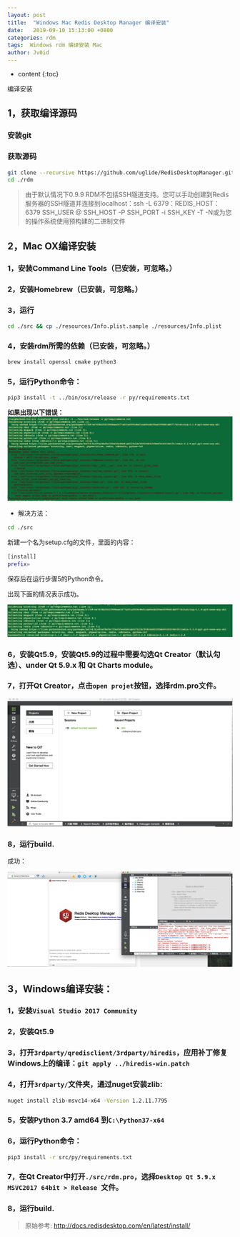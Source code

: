 ```yaml
---
layout: post
title:  "Windows Mac Redis Desktop Manager 编译安装"
date:   2019-09-10 15:13:00 +0800
categories: rdm
tags:  Windows rdm 编译安装 Mac
author: Jv0id
---
```

* content
{:toc}


编译安装

## 1，获取编译源码

### 安装git
### 获取源码
```bash
git clone --recursive https://github.com/uglide/RedisDesktopManager.git -b 2019 rdm 
cd ./rdm
```
> 由于默认情况下0.9.9 RDM不包括SSH隧道支持。您可以手动创建到Redis服务器的SSH隧道并连接到localhost：ssh -L 6379：REDIS_HOST：6379 SSH_USER @ SSH_HOST -P SSH_PORT -i SSH_KEY -T -N或为您的操作系统使用预构建的二进制文件

## 2，Mac OX编译安装

### 1，安装Command Line Tools（已安装，可忽略。）
### 2，安装Homebrew（已安装，可忽略。）
### 3，运行
```bash
cd ./src && cp ./resources/Info.plist.sample ./resources/Info.plist
```
### 4，安装rdm所需的依赖（已安装，可忽略。）
```bash
brew install openssl cmake python3
```
### 5，运行Python命令：
```bash
pip3 install -t ../bin/osx/release -r py/requirements.txt
```
 **如果出现以下错误：**
![](https://raw.githubusercontent.com/jv0id/jv0id.github.io/master/images/rdm/2.png)
- 解决方法：
```bash
cd ./src
```
新建一个名为setup.cfg的文件，里面的内容：
```bash
[install]
prefix=
```
保存后在运行步骤5的Python命令。

出现下面的情况表示成功。

![](https://raw.githubusercontent.com/jv0id/jv0id.github.io/master/images/rdm/3.png)


### 6，安装Qt5.9，安装Qt5.9的过程中需要勾选**Qt Creator**（默认勾选）、**under Qt 5.9.x** 和 **Qt Charts module**。

### 7，打开Qt Creator，点击`open projet`按钮，选择rdm.pro文件。

![](https://raw.githubusercontent.com/jv0id/jv0id.github.io/master/images/rdm/1.png)

### 8，运行build.

成功：

![](https://raw.githubusercontent.com/jv0id/jv0id.github.io/master/images/rdm/4.png)


## 3，Windows编译安装：

### 1，安装`Visual Studio 2017 Community`
### 2，安装Qt5.9
### 3，打开`3rdparty/qredisclient/3rdparty/hiredis`，应用补丁修复Windows上的编译：`git apply ../hiredis-win.patch`
### 4，打开`3rdparty/`文件夹，通过nuget安装zlib:
```bash
nuget install zlib-msvc14-x64 -Version 1.2.11.7795
```
### 5，安装Python 3.7 amd64 到`C:\Python37-x64`
### 6，运行Python命令：
```bash
pip3 install -r src/py/requirements.txt
```
### 7，在Qt Creator中打开`./src/rdm.pro`，选择`Desktop Qt 5.9.x MSVC2017 64bit > Release `文件。
### 8，运行build.


> 原始参考: <http://docs.redisdesktop.com/en/latest/install/>
